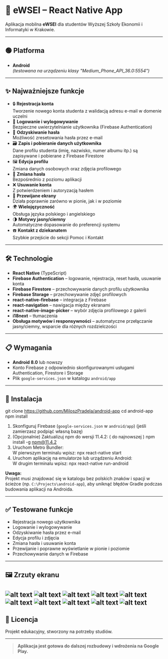# 📱 eWSEI – React Native App

Aplikacja mobilna **eWSEI** dla studentów Wyższej Szkoły Ekonomii i Informatyki w Krakowie.

---

## 🟢 Platforma

- **Android**  
  _(testowana na urządzeniu klasy "Medium_Phone_API_36.0:5554")_

---

## ✨ Najważniejsze funkcje

- 🔒 **Rejestracja konta**  
  Tworzenie nowego konta studenta z walidacją adresu e-mail w domenie uczelni
- 🔑 **Logowanie i wylogowywanie**  
  Bezpieczne uwierzytelnianie użytkownika (Firebase Authentication)
- 📧 **Odzyskiwanie hasła**  
  Możliwość zresetowania hasła przez e-mail
- 🗃️ **Zapis i pobieranie danych użytkownika**  
  Dane profilu studenta (imię, nazwisko, numer albumu itp.) są zapisywane i pobierane z Firebase Firestore
- 🖼️ **Edycja profilu**  
  Zmiana danych osobowych oraz zdjęcia profilowego
- 🔄 **Zmiana hasła**  
  Bezpośrednio z poziomu aplikacji
- ❌ **Usuwanie konta**  
  Z potwierdzeniem i autoryzacją hasłem
- 🔄 **Przewijane ekrany**  
  Działa poprawnie zarówno w pionie, jak i w poziomie
- 🌍 **Wielojęzyczność**  
  Obsługa języka polskiego i angielskiego
- 🌗 **Motywy jasny/ciemny**  
  Automatyczne dopasowanie do preferencji systemu
- ☎️ **Kontakt z dziekanatem**  
  Szybkie przejście do sekcji Pomoc i Kontakt

---

## 🛠️ Technologie

- **React Native** (TypeScript)
- **Firebase Authentication** – logowanie, rejestracja, reset hasła, usuwanie konta
- **Firebase Firestore** – przechowywanie danych profilu użytkownika
- **Firebase Storage** – przechowywanie zdjęć profilowych
- **react-native-firebase** – integracja z Firebase
- **react-navigation** – nawigacja między ekranami
- **react-native-image-picker** – wybór zdjęcia profilowego z galerii
- **i18next** – tłumaczenia
- **Obsługa motywów i responsywności** – automatyczne przełączanie jasny/ciemny, wsparcie dla różnych rozdzielczości

---

## 📋 Wymagania

- **Android 8.0** lub nowszy
- Konto Firebase z odpowiednio skonfigurowanymi usługami Authentication, Firestore i Storage
- Plik `google-services.json` w katalogu `android/app`

---

## 🚀 Instalacja

git clone https://github.com/MiloszPradela/android-app
cd android-app
npm install

1. Skonfiguruj Firebase (`google-services.json` w `android/app`) (jeśli zamierzasz podpiąć własną bazę)
2. (Opcjonalnie) Zaktualizuj npm do wersji 11.4.2: ( do najnowszej ) npm install -g npm@11.4.2
3.  Uruchom Metro Bundler:  
W pierwszym terminalu wpisz: npx react-native start
4. Uruchom aplikację na emulatorze lub urządzeniu Android:  
W drugim terminalu wpisz: npx react-native run-android

**Uwaga:**  
Projekt musi znajdować się w katalogu bez polskich znaków i spacji w ścieżce (np. `C:\Projects\android-app`), aby uniknąć błędów Gradle podczas budowania aplikacji na Androida.

---

## ✅ Testowane funkcje

- Rejestracja nowego użytkownika
- Logowanie i wylogowywanie
- Odzyskiwanie hasła przez e-mail
- Edycja profilu i zdjęcia
- Zmiana hasła i usuwanie konta
- Przewijanie i poprawne wyświetlanie w pionie i poziomie
- Przechowywanie danych w Firebase

---

## 🖼️ Zrzuty ekranu
![alt text](image-9.png)
![alt text](image.png)
![alt text](image-1.png)
![alt text](image-2.png)
![alt text](image-3.png)
![alt text](image-4.png)
![alt text](image-5.png)
![alt text](image-6.png)
![alt text](image-7.png)
![alt text](image-8.png)
---

## 📄 Licencja

Projekt edukacyjny, stworzony na potrzeby  studiów.

---

> **Aplikacja jest gotowa do dalszej rozbudowy i wdrożenia na Google Play.**
